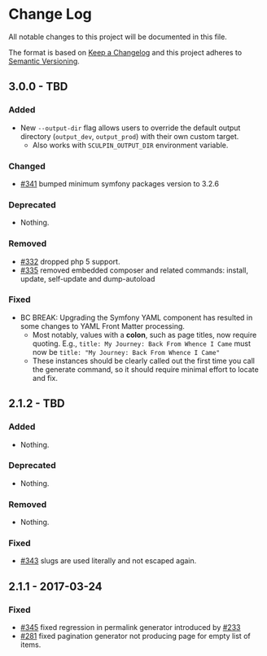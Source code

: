 # Change Log

All notable changes to this project will be documented in this file.

The format is based on [Keep a Changelog](http://keepachangelog.com/)
and this project adheres to [Semantic Versioning](http://semver.org/).

## 3.0.0 - TBD

### Added

- New `--output-dir` flag allows users to override the default output
  directory (`output_dev`, `output_prod`) with their own custom target.
  - Also works with `SCULPIN_OUTPUT_DIR` environment variable.

### Changed

- [#341](https://github.com/sculpin/sculpin/pull/341) bumped minimum symfony
  packages version to 3.2.6

### Deprecated

- Nothing.

### Removed

- [#332](https://github.com/sculpin/sculpin/pull/332) dropped php 5 support.
- [#335](https://github.com/sculpin/sculpin/pull/335) removed embedded composer
  and related commands: install, update, self-update and dump-autoload

### Fixed

- BC BREAK: Upgrading the Symfony YAML component has resulted in some
  changes to YAML Front Matter processing.
  - Most notably, values with a **colon**, such as page titles, now
    require quoting. E.g., `title: My Journey: Back From Whence I Came`
    must now be `title: "My Journey: Back From Whence I Came"`
  - These instances should be clearly called out the first time you
    call the generate command, so it should require minimal effort to
    locate and fix.

## 2.1.2 - TBD

### Added

- Nothing.

### Deprecated

- Nothing.

### Removed

- Nothing.

### Fixed

- [#343](https://github.com/sculpin/sculpin/pull/343) slugs are used literally
  and not escaped again.

## 2.1.1 - 2017-03-24

### Fixed

- [#345](https://github.com/sculpin/sculpin/pull/345) fixed regression in permalink
 generator introduced by [#233](https://github.com/sculpin/sculpin/pull/233)
- [#281](https://github.com/sculpin/sculpin/pull/281) fixed pagination generator
  not producing page for empty list of items.
